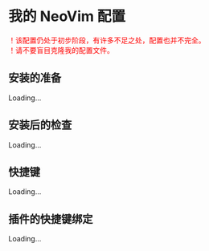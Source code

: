 # 我的 NeoVim 配置

<font color="red">！该配置仍处于初步阶段，有许多不足之处，配置也并不完全。</font>  
<font color="red">！请不要盲目克隆我的配置文件。</font>

## 安装的准备
Loading...

## 安装后的检查
Loading...

## 快捷键
Loading...

## 插件的快捷键绑定
Loading...
